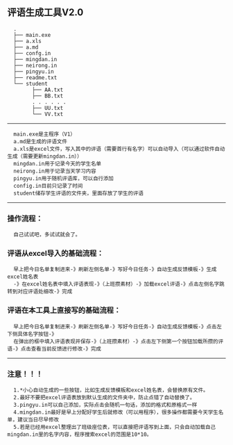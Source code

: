 ## 评语生成工具V2.0

      .
      ├── main.exe
      ├── a.xls
      ├── a.md
      ├── confg.in
      ├── mingdan.in
      ├── neirong.in
      ├── pingyu.in
      ├── readme.txt
      └── student
            ├── AA.txt
            ├── BB.txt
            . . . . . .
            ├── UU.txt
            └── VV.txt


---------------------------------------------

      main.exe是主程序（V1）
      a.md是生成的评语文件
      a.xls是excel文件，写入其中的评语（需要首行有名字）可以自动导入（可以通过软件自动生成（需要更新mingdan.in））
      mingdan.in用于记录今天的学生名单
      neirong.in用于记录当天学习内容
      pingyu.in用于随机评语库，可以自行添加
      config.in目前只记录了时间
      student储存学生评语的文件夹，里面存放了学生的评语

---------------------------------------------

### 操作流程：
      自己试试吧，多试试就会了。

### 评语从excel导入的基础流程：
      早上把今日名单复制进来-》刷新左侧名单-》写好今日任务-》自动生成反馈模板-》生成excel姓名表
      -》在excel姓名表中填入评语表现-》（上班攒素材）-》加载excel评语-》点击左侧名字跳转到对应评语处细改-》完成


### 评语在本工具上直接写的基础流程：
      早上把今日名单复制进来-》刷新左侧名单-》写好今日任务-》自动生成反馈模板-》点击左下侧具体名字按钮-》
      在弹出的框中填入评语表现并保存-》（上班攒素材）-》点击左下侧第一个按钮加载所攒的评语-》点击查看当前反馈进行修改-》完成

---------------------------------------------
### 注意！！！

      1.*小心自动生成的一些按钮，比如生成反馈模板和excel姓名表，会替换原有文件。
      2.最好不要把excel评语表放到默认生成的文件夹中，防止点错了自动替换了。
      3.pingyu.in可以自己添加，实际点击会随机一句话，添加的格式和原格式一样
      4.mingdan.in最好是早上分配好学生后就修改（可以用程序），很多操作都需要今天学生名单，建议当日尽早修改
      5.若是已经用excel整理出了班级座位表，可以直接把评语写到上面，只会自动加载自己mingdan.in里的名字内容，程序搜索excel的范围是10*10。
